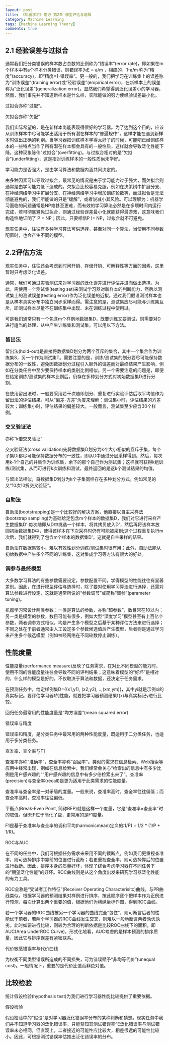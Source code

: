 ```yaml
---
layout: post
title: 《机器学习》笔记-第2章 模型评估与选择
category: Machine Learning
tags: [Machine Learning Theory]
comments: true
---
```


## 2.1 经验误差与过拟合

通常我们把分类错误的样本数占总数的比例称为“错误率”(error rate)，即如果在m个样本中有a个样本分类错误，则错误率为E = a/m ，相应的，1-a/m 称为“精度”(accuracy)，即“精度=1-错误率”。更一般的，我们把学习在训练集上的误差称为“训练误差”(training error)或“经验误差”(empirical error)，在新样本上的误差称为“泛化误差”(generalization error)。显然我们希望得到泛化误差小的学习器，然而，我们事先并不知道新样本是什么样，实际能做的努力使经验误差最小化。

过拟合亦称“过配”。

欠拟合亦称“欠配”

我们实际希望的，是在新样本尚能表现得很好的学习器。为了达到这个目的，应该从训练样本中尽可能学出适用于所有潜在样本的“普遍规律”，这样才能在遇到新样本时做出正确的判别。当学习器把训练样本学得太好了的时候，可能吧已经训练样本的一些特点当作了所有潜在样本都会具有的一般性质，这样就会导致泛化性能下降。这种现象陈伟“过拟合”(overfitting)。与过拟合相对的是“欠拟合”(underfitting)，这是指对训练样本的一般性质尚未学好。

学习能力是否强大，是由学习算法和数据内涵共同决定的。

由多种因素可以导致过拟合，最常见的情况是由于学习能力过于强大，而欠拟合则通常是由学习能力低下造成的。欠拟合比较容易克服，例如在决策树中扩展分支、在神经网络学习中扩展分支、在神经网络学习中增加训练轮数等，而过拟合是无法彻底避免的，我们所能做的只是“缓解”，或者说减小其风险。可以理解为：机器学习面临的问题通常是NP难甚至更难，而有效的学习算法必然是在多项时间内运行完成，若可彻底避免过拟合，则通过经验误差最小化就能获得最游戏，这意味我们构造性地证明了 P = NP；因此，只要相信P != NP，过拟合就不可避免。

现实任务中，往往有多种学习算法可供选择，甚至对同一个算法，当使用不同参数配置时，也会产生不同的模型。

## 2.2评估方法

现实任务中，往往还会考虑到时间开销、存储开销、可解释性等方面的因素，这里暂时只考虑泛化误差。

通常，我们可通过实验测试来对学习器的泛化误差进行评估并进而做出选择。为此，需使用一个测试集(testing set)来测试学习器对新样本的判断能力，然后以测试集上的测试误差(testing error)作为泛化误差的近拟。通过我们假设测试样本也是从样本真实分布中独立同步采样而得。需注意的是，测试集应尽可能与训练集互斥，即测试样本尽量不在训练集中出现、未在训练过程中使用过。

可是我们通常只有一个包含m个样例地数据集D，既要训练又要测试，则需要对D进行适当的处理，从中产生训练集和测试集，可以用以下方法。

### 留出法

留出法(hold-out)是直接将数据集D划分为两个互斥的集合，其中一个集合作为训练集S，另一个作为测试集T。需要注意的是，训练/测试集的划分要尽可能保持数据分布的一致性，避免因数据划分过程引入额外的偏差而对最终结果产生影响，例如在分类任务中至少要保持样本的类别比例相似。另一个需要注意的问题是，即便在给定训练/测试集的样本比例后，仍存在多种划分方式对初始数据集D进行分割。

在使用留出法时，一般要采用若干次随即划分、重复进行实验评估后取平均值作为留出法的评估结果。可从“偏差-方差”角度来理解：测试集小时，评估结果的方差较大；训练集小时，评估结果的偏差较大。一般而言，测试集至少应含30个样例。

### 交叉验证法

亦称“k倍交叉验证”

交叉验证法(cross validation)先将数据集D划分为k个大小相似的互斥子集，每个子集Di都尽可能保持数据分布的一致性，即从D中通过分层采样得到。然后，每次用k-1个自己的并集作为训练集，余下的那个自己作为测试集；这样就可获得k组训练/测试集，从而可进行k次训练和测试，最终返回的是这k个测试结果的均值。

与留出法相似，将数据集D划分为k个子集同样存在多种划分方式。例如常见的又“10次10折交叉验证”。

### 自助法

自助法(bootstrapping)是一个比较好的解决方案，他直接以自主采样法(bootstrap sampling)为基础给定包含m个样本的数据集D，我们对它进行采样产生数据集D':每次随即从D中挑选一个样本，将其拷贝放入D'，然后再将该样本放回初始数据集D中，使得该样本在下次采样时仍有可能被采到;这个过程重复执行m次后，我们就得到了包含m个样本的数据集D'，这就是自主采样的结果。

自助法在数据集较小、难以有效性划分训练/测试集时很有用；此外，自助法能从初始数据中产生多个不同的训练集，这对集成学习等方法有很大的好处。

### 调参与最终模型

大多数学习算法的有些参数需要设定，参数配置不同，学得模型的性能往往有显著差别。因此，在进行模型评估与选择时，除了要对使用学习算法进行选择，还需对算法参数进行设定，这就是通常所说的“参数调节”或简称“调参”(parameter tuning)。

机器学习常设计两类参数：一类是算法的参数，亦称“超参数”，数目常在10以内；另一类是模型的参数，数目可能有很多，例如大型“深度学习”模型甚至有上百亿个参数，两者调参方式相似，均是产生多个模型之后基于某种评估方法来进行选择；不同之处在于前者通常由人工设定多个参数候选值后产生模型，后者则是通过学习来产生多个候选模型（例如神经网络在不同轮数停止训练）。

## 性能度量

性能度量(performance measure)反映了任务需求，在对比不同模型的能力时，使用不同的性能度量往往会导致不同的评判结果；这意味着模型的“好坏”是相对的，什么样的模型是好的，不仅取决于算法和数据，还决定于任务需求。

在预测任务中，给定样例集D={(x1,y1), (x2,y2), ..,(xm,ym)}，其中yi就是示例xi的真实标记。要评估学习器f的性能，就要把学习器预测结果f(x)与真实标记y进行比较。

回归任务最常用的性能度量是“均方误差”(mean squared error)

错误率与精度

错误率和精度，是分类任务中最常用的两种性能度量，既适用于二分类任务，也适用于多分类任务。

查准率、查全率与F1

查准率亦称“准确率”，查全率亦称“召回率”。类似的需求在信息检索、Web搜索等应用中经常出现，例如在信息检索中，我们经常会关心“检索出的信息中有多少比例是用户感兴趣的”“用户感兴趣的信息中有多少倍检索出来了”。查准率(precision)与查全率(recall)是更为适用于此类需求的性能度量。

查准率与查全率是一对矛盾的度量。一般来说，查准率高时，查全率往往偏低；而查全率高时，查准率往往偏低。

平衡点(Break-Even Point, 简称BEP)就是这样一个度量，它是“查准率=查全率”时的取值。但BEP过于简化了些，更常用的是F1度量。

F1是基于查准率与查全率的调和平均(harmonicmean)定义的:1/F1 = 1/2 * (1/P + 1/R)。

ROC与AUC

在不同的任务中，我们可根据任务需求来采用不同的截断点，例如我们更重视查准率，则可选择排序中靠前的位置进行截断；若更重视查全率，则可选择靠后的位置进行截断。因此，排序本身的质量好坏，体现了综合考虑学习器在不同任务下的“期望泛化性能”的好坏。ROC曲线则是从这个角度出发来研究学习器泛化性能的有力工具。

ROC全称是“受试者工作特征”(Receiver Operating Characterisitc)曲线。与PR曲线类似，根据学习器的预测结果对样例进行排序，按此顺序逐个把样本作为正例进行预测，每次计算出两个重要的值，根据他们为横纵坐标作图，得到ROC曲线。

若一个学习器的ROC曲线被另一个学习器的曲线完全“包住”，则可断言后者的性能优于前者，若两个学习器的ROC曲线发生交叉，则难以一般地断言两者孰优孰劣。此时如要进行比较，则较为合理的判断依据是比较ROC曲线下的面积，即AUC(Area UnderROC Curve)。形式化地看，AUC考虑的是样本预测的排序质量，因此它与排序误差有紧密联系。

代价敏感错误率与代价曲线

为权衡不同类型错误所造成的不同损失，可为错误赋予“非均等代价”(unequal cost)。一般情况下，重要的是代价比值而非绝对值。

## 比较检验

统计假设检验(hypothesis test)为我们进行学习器性能比较提供了重要依据。

假设检验

假设检验中的“假设”是对学习器泛化错误率分布的某种判断和猜想。现实任务中我们并不知道学习器的泛化错误率，只能获知其测试错误率^E泛化错误率与测试错误率未必相同，但直观上，二者接近的可能性应比较大，相差很远的可能性比较小。因此，可根据测试错误率估推出泛化错误率的分布。
